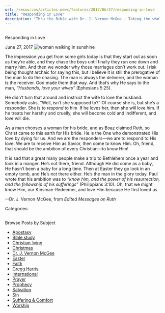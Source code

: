 ```yaml
---
url: /resources/articles-news/features/2017/06/27/responding-in-love
title: "Responding in Love"
description: "Thru the Bible with Dr. J. Vernon McGee - Taking the whole Word to the whole world"
---
```







## 
 Responding in Love


June 27, 2017
![woman walking in sunshine](https://ttb.org/images/default-source/Features-and-News/woman-walking-in-sunshine.jpg?sfvrsn=a9101d16_0 "woman walking in sunshine")




The impression you get from some girls today is that they start out as soon as they’re able, and they chase the boys until finally they run one down and marry him. And then we wonder why those marriages don’t work out. I risk being thought archaic for saying this, but I believe it is still the prerogative of the man to do the chasing. The man is always the deliverer, and the woman is the receiver. God made them that way. And that’s why He says to the man, *“Husbands, love your wives”* (Ephesians 5:25). 


He didn’t turn that around and instruct the wife to love the husband. Somebody asks, “Well, isn’t she supposed to?” Of course she is, but she’s a responder. She is to *respond* to him. If he loves her, then she will love him. If he treats her harshly and cruelly, she will become cold and indifferent, and love will die. 


As a man chooses a woman for his bride, and as Boaz claimed Ruth, so Christ came to this earth for His bride. He is the One who demonstrated His love by dying for us. And we are the responders—we are to respond to His love. We are to receive Him as Savior, then come to know Him. Oh, friend, that should be the ambition of every Christian—to *know* Him! 


It is sad that a great many people make a trip to Bethlehem once a year and look in a manger. He’s not there, friend. Although He did come as a baby, He hasn’t been a baby for a long time. Then at Easter they go look in an empty tomb, and He’s not there either. He’s the man in the glory today. Paul wrote that his ambition was to *“know him, and the power of his resurrection, and the fellowship of his sufferings”* (Philippians 3:10). Oh, that we might know Him, our Kinsman-Redeemer, and love Him because He first loved us.


--Dr. J. Vernon McGee, from *Edited Messages on Ruth*



Categories: 









## 
 Browse Posts by Subject


* [Apostasy](/resources/articles-news/-in-tags/tags/Apostasy)
* [Bible study](/resources/articles-news/-in-tags/tags/Bible-study)
* [Christian living](/resources/articles-news/-in-tags/tags/Christian-living)
* [Christmas](/resources/articles-news/-in-tags/tags/Christmas)
* [Dr. J. Vernon McGee](/resources/articles-news/-in-tags/tags/Dr-J-Vernon-McGee)
* [Easter](/resources/articles-news/-in-tags/tags/easter)
* [Faith](/resources/articles-news/-in-tags/tags/Faith)
* [Gregg Harris](/resources/articles-news/-in-tags/tags/Gregg-Harris)
* [International](/resources/articles-news/-in-tags/tags/International)
* [Prayer](/resources/articles-news/-in-tags/tags/prayer)
* [Prophecy](/resources/articles-news/-in-tags/tags/Prophecy)
* [Salvation](/resources/articles-news/-in-tags/tags/Salvation)
* [Sin](/resources/articles-news/-in-tags/tags/sin)
* [Suffering & Comfort](/resources/articles-news/-in-tags/tags/Suffering-Comfort)
* [Worship](/resources/articles-news/-in-tags/tags/worship)






